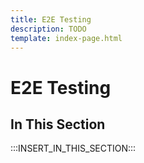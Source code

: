 ```yaml
---
title: E2E Testing
description: TODO
template: index-page.html
---
```


# E2E Testing

## In This Section

:::INSERT_IN_THIS_SECTION:::